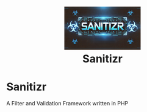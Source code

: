 <h1 align="center">
  <br>
  <a href="https://github.com/Nebalus/Sanitizr"><img src="https://github.com/Nebalus/Sanitizr/blob/dev/imgs/logo.jpg?raw=true" alt="Sanitzr" width="200"></a>
  <br>
  Sanitizr
  <br>
</h1>

# Sanitizr

A Filter and Validation Framework written in PHP